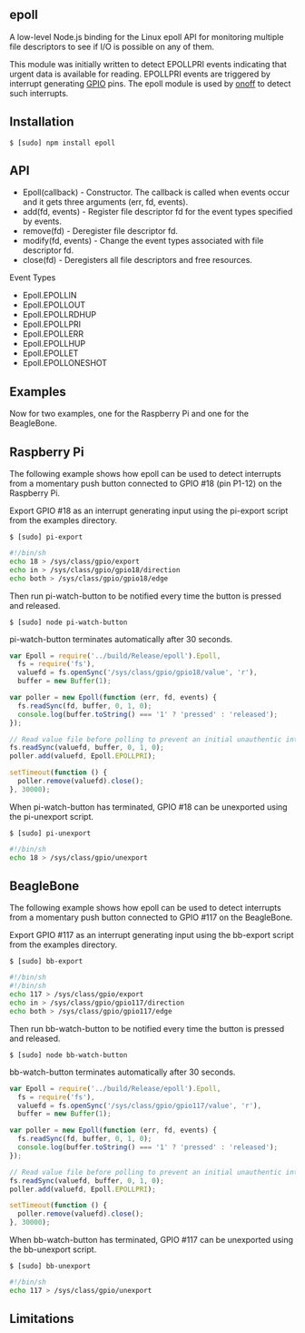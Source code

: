 ## epoll

A low-level Node.js binding for the Linux epoll API for monitoring multiple
file descriptors to see if I/O is possible on any of them.

This module was initially written to detect EPOLLPRI events indicating that
urgent data is available for reading. EPOLLPRI events are triggered by
interrupt generating [GPIO](https://www.kernel.org/doc/Documentation/gpio.txt)
pins. The epoll module is used by [onoff](https://github.com/fivdi/onoff)
to detect such interrupts.

## Installation

    $ [sudo] npm install epoll

## API

  * Epoll(callback) - Constructor. The callback is called when events occur and
it gets three arguments (err, fd, events).
  * add(fd, events) - Register file descriptor fd for the event types specified
by events.
  * remove(fd) - Deregister file descriptor fd.
  * modify(fd, events) - Change the event types associated with file descriptor
fd.
  * close(fd) - Deregisters all file descriptors and free resources.

Event Types

  * Epoll.EPOLLIN
  * Epoll.EPOLLOUT
  * Epoll.EPOLLRDHUP
  * Epoll.EPOLLPRI
  * Epoll.EPOLLERR
  * Epoll.EPOLLHUP
  * Epoll.EPOLLET
  * Epoll.EPOLLONESHOT

## Examples

Now for two examples, one for the Raspberry Pi and one for the BeagleBone.

## Raspberry Pi

The following example shows how epoll can be used to detect interrupts from a
momentary push button connected to GPIO #18 (pin P1-12) on the Raspberry Pi.

Export GPIO #18 as an interrupt generating input using the pi-export script
from the examples directory.

    $ [sudo] pi-export

```bash
#!/bin/sh
echo 18 > /sys/class/gpio/export
echo in > /sys/class/gpio/gpio18/direction
echo both > /sys/class/gpio/gpio18/edge
```

Then run pi-watch-button to be notified every time the button is pressed and
released.

    $ [sudo] node pi-watch-button

pi-watch-button terminates automatically after 30 seconds.

```js
var Epoll = require('../build/Release/epoll').Epoll,
  fs = require('fs'),
  valuefd = fs.openSync('/sys/class/gpio/gpio18/value', 'r'),
  buffer = new Buffer(1);

var poller = new Epoll(function (err, fd, events) {
  fs.readSync(fd, buffer, 0, 1, 0);
  console.log(buffer.toString() === '1' ? 'pressed' : 'released');
});

// Read value file before polling to prevent an initial unauthentic interrupt
fs.readSync(valuefd, buffer, 0, 1, 0);
poller.add(valuefd, Epoll.EPOLLPRI);

setTimeout(function () {
  poller.remove(valuefd).close();
}, 30000);
```

When pi-watch-button has terminated, GPIO #18 can be unexported using the
pi-unexport script.

    $ [sudo] pi-unexport

```bash
#!/bin/sh
echo 18 > /sys/class/gpio/unexport
```

## BeagleBone

The following example shows how epoll can be used to detect interrupts from a
momentary push button connected to GPIO #117 on the BeagleBone.

Export GPIO #117 as an interrupt generating input using the bb-export script
from the examples directory.

    $ [sudo] bb-export

```bash
#!/bin/sh
#!/bin/sh
echo 117 > /sys/class/gpio/export
echo in > /sys/class/gpio/gpio117/direction
echo both > /sys/class/gpio/gpio117/edge
```

Then run bb-watch-button to be notified every time the button is pressed and
released.

    $ [sudo] node bb-watch-button

bb-watch-button terminates automatically after 30 seconds.

```js
var Epoll = require('../build/Release/epoll').Epoll,
  fs = require('fs'),
  valuefd = fs.openSync('/sys/class/gpio/gpio117/value', 'r'),
  buffer = new Buffer(1);

var poller = new Epoll(function (err, fd, events) {
  fs.readSync(fd, buffer, 0, 1, 0);
  console.log(buffer.toString() === '1' ? 'pressed' : 'released');
});

// Read value file before polling to prevent an initial unauthentic interrupt
fs.readSync(valuefd, buffer, 0, 1, 0);
poller.add(valuefd, Epoll.EPOLLPRI);

setTimeout(function () {
  poller.remove(valuefd).close();
}, 30000);
```

When bb-watch-button has terminated, GPIO #117 can be unexported using the
bb-unexport script.

    $ [sudo] bb-unexport

```bash
#!/bin/sh
echo 117 > /sys/class/gpio/unexport
```

## Limitations

